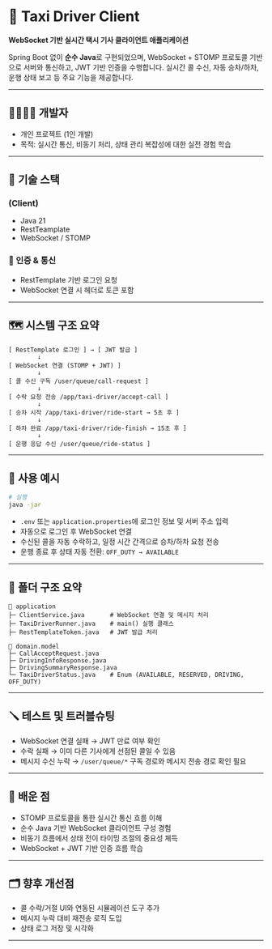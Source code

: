# 🎫 Taxi Driver Client

**WebSocket 기반 실시간 택시 기사 클라이언트 애플리케이션**

Spring Boot 없이 **순수 Java**로 구현되었으며, WebSocket + STOMP 프로토콜 기반으로 서버와 통신하고, JWT 기반 인증을 수행합니다. 실시간 콜 수신, 자동 승차/하차, 운행 상태 보고 등 주요 기능을 제공합니다.

---

## 👨‍👩‍👧‍👦 개발자

* 개인 프로젝트 (1인 개발)
* 목적: 실시간 통신, 비동기 처리, 상태 관리 복잡성에 대한 실전 경험 학습

---

## 🧰 기술 스택

###  (Client)

* Java 21
* RestTeamplate
* WebSocket / STOMP

### 🔧 인증 & 통신

* RestTemplate 기반 로그인 요청
* WebSocket 연결 시 헤더로 토큰 포함

---

## 🗺️ 시스템 구조 요약

```text
[ RestTemplate 로그인 ] → [ JWT 발급 ]
        ↓
[ WebSocket 연결 (STOMP + JWT) ]
        ↓
[ 콜 수신 구독 /user/queue/call-request ]
        ↓
[ 수락 요청 전송 /app/taxi-driver/accept-call ]
        ↓
[ 승차 시작 /app/taxi-driver/ride-start → 5초 후 ]
        ↓
[ 하차 완료 /app/taxi-driver/ride-finish → 15초 후 ]
        ↓
[ 운행 응답 수신 /user/queue/ride-status ]
```

---

## 🧪 사용 예시

```bash
# 실행
java -jar 
```

* `.env` 또는 `application.properties`에 로그인 정보 및 서버 주소 입력
* 자동으로 로그인 후 WebSocket 연결
* 수신된 콜을 자동 수락하고, 일정 시간 간격으로 승차/하차 요청 전송
* 운행 종료 후 상태 자동 전환: `OFF_DUTY → AVAILABLE`

---

## 📄 폴더 구조 요약

```
📁 application
├─ ClientService.java       # WebSocket 연결 및 메시지 처리
├─ TaxiDriverRunner.java    # main() 실행 클래스
├─ RestTemplateToken.java   # JWT 발급 처리

📁 domain.model
├─ CallAcceptRequest.java
├─ DrivingInfoResponse.java
├─ DrivingSummaryResponse.java
└─ TaxiDriverStatus.java    # Enum (AVAILABLE, RESERVED, DRIVING, OFF_DUTY)
```

---

## 🪛 테스트 및 트러블슈팅

* WebSocket 연결 실패 → JWT 만료 여부 확인
* 수락 실패 → 이미 다른 기사에게 선점된 콜일 수 있음
* 메시지 수신 누락 → `/user/queue/*` 구독 경로와 메시지 전송 경로 확인 필요

---

## 🧠 배운 점

* STOMP 프로토콜을 통한 실시간 통신 흐름 이해
* 순수 Java 기반 WebSocket 클라이언트 구성 경험
* 비동기 흐름에서 상태 전이 타이밍 조절의 중요성 체득
* WebSocket + JWT 기반 인증 흐름 학습

---

## 🗂️ 향후 개선점

* 콜 수락/거절 UI와 연동된 시뮬레이션 도구 추가
* 메시지 누락 대비 재전송 로직 도입
* 상태 로그 저장 및 시각화

---
